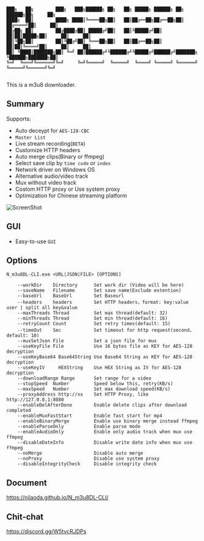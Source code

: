 ```

███╗   ██╗        ███╗   ███╗██████╗ ██╗   ██╗ █████╗ ██████╗ ██╗       ██████╗██╗     ██╗
████╗  ██║        ████╗ ████║╚════██╗██║   ██║██╔══██╗██╔══██╗██║      ██╔════╝██║     ██║
██╔██╗ ██║        ██╔████╔██║ █████╔╝██║   ██║╚█████╔╝██║  ██║██║█████╗██║     ██║     ██║
██║╚██╗██║        ██║╚██╔╝██║ ╚═══██╗██║   ██║██╔══██╗██║  ██║██║╚════╝██║     ██║     ██║
██║ ╚████║███████╗██║ ╚═╝ ██║██████╔╝╚██████╔╝╚█████╔╝██████╔╝███████╗ ╚██████╗███████╗██║
╚═╝  ╚═══╝╚══════╝╚═╝     ╚═╝╚═════╝  ╚═════╝  ╚════╝ ╚═════╝ ╚══════╝  ╚═════╝╚══════╝╚═╝
                                                                                          
```
This is a m3u8 downloader.  
## Summary
Supports: 
  * Auto deceypt for `AES-128-CBC`
  * `Master List`
  * Live stream recording(`BETA`)
  * Customize HTTP headers
  * Auto merge clips(Binary or ffmpeg)
  * Select save clip by `time code` or `index`
  * Network driver on Windows OS
  * Alternative audio/video track
  * Mux without video track
  * Costom HTTP proxy or Use system proxy
  * Optimization for Chinese streaming platform
  
  ![ScreenShot](https://nilaoda.github.io/N_m3u8DL-CLI/source/images/%E7%9B%B4%E6%8E%A5%E4%BD%BF%E7%94%A8.gif)  
  
## GUI
  * Easy-to-use `GUI`
  
## Options
```
N_m3u8DL-CLI.exe <URL|JSON|FILE> [OPTIONS]  

    --workDir    Directory      Set work dir (Video will be here)
    --saveName   Filename       Set save name(Exclude extention)
    --baseUrl    BaseUrl        Set Baseurl
    --headers    headers        Set HTTP headers，format: key:value user | split all key&value
    --maxThreads Thread         Set max thread(default: 32)
    --minThreads Thread         Set min thread(default: 16)
    --retryCount Count          Set retry times(default: 15)
    --timeOut    Sec            Set timeout for http request(second，default: 10)
    --muxSetJson File           Set a json file for mux
    --useKeyFile File           Use 16 bytes file as KEY for AES-128 decryption
    --useKeyBase64 Base64String Use Base64 String as KEY for AES-128 decryption
    --useKeyIV     HEXString    Use HEX String as IV for AES-128 decryption
    --downloadRange Range       Set range for a video
    --stopSpeed  Number         Speed below this, retry(KB/s)
    --maxSpeed   Number         Set max download speed(KB/s)
    --proxyAddress http://xx    Set HTTP Proxy, like http://127.0.0.1:8080
    --enableDelAfterDone        Enable delete clips after download completed
    --enableMuxFastStart        Enable fast start for mp4
    --enableBinaryMerge         Enable use binary merge instead ffmpeg
    --enableParseOnly           Enable parse mode
    --enableAudioOnly           Enable only audio track when mux use ffmpeg
    --disableDateInfo           Disable write date info when mux use ffmpeg
    --noMerge                   Disable auto merge
    --noProxy                   Disable use system proxy
    --disableIntegrityCheck     Disable integrity check
```
  
## Document
  https://nilaoda.github.io/N_m3u8DL-CLI/

## Chit-chat
https://discord.gg/W5tvcRJDPs

